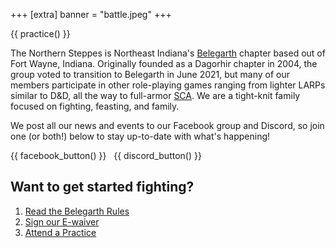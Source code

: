+++
[extra]
banner = "battle.jpeg"
+++

{{ practice() }}

The Northern Steppes is Northeast Indiana's [Belegarth](https://www.belegarth.com/) chapter based out of Fort Wayne, Indiana. Originally founded as a Dagorhir chapter in 2004, the group voted to transition to Belegarth in June 2021, but many of our members participate in other role-playing games ranging from lighter LARPs similar to D&D, all the way to full-armor [SCA](https://www.sca.org/). We are a tight-knit family focused on fighting, feasting, and family.

We post all our news and events to our Facebook group and Discord, so join one (or both!) below to stay up-to-date with what's happening!

{{ facebook_button() }}
&nbsp;
{{ discord_button() }}

## Want to get started fighting? 

1. [Read the Belegarth Rules](https://www.belegarth.com/rules)
2. [Sign our E-waiver](https://docs.google.com/forms/d/e/1FAIpQLSeWSaM0wGwSxCuOdeSFKaWaOsjjS5p2sHvx0W6BcuVlEKFBHg/viewform)
3. [Attend a Practice](@/practice.md)

<!--
{% photo(url="2017-group-photo.jpg") %}
The Northern Steppes at War! 2017, photo credit [Silverleaf Photography](https://www.instagram.com/silverleaf_photos/)
{% end %}
-->
